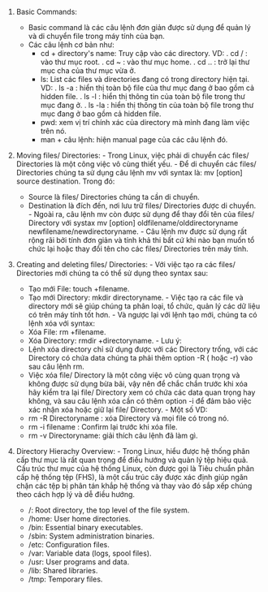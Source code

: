  1. Basic Commands: 
    - Basic command là các câu lệnh đơn giản được sử dụng để quản lý và di chuyển file trong máy tính của bạn.
    - Các câu lệnh cơ bản như:
      + cd + directory's name: Truy cập vào các directory. VD:
        . cd / : vào thư mục root.
        . cd ~ : vào thư mục home.
        . cd .. : trở lại thư mục cha của thư mục vừa ở.
      + ls: List các files và directories đang có trong directory hiện tại. VD:
        . ls -a : hiển thị toàn bộ file của thư mục đang ở bao gồm cả hidden file.
        . ls -l : hiển thị thông tin của toàn bộ file trong thư mục đang ở.
        . ls -la : hiển thị thông tin của toàn bộ file trong thư mục đang ở bao gồm cả hidden file.
      + pwd: xem vị trí chính xác của directory mà mình đang làm việc trên nó.
      + man + câu lệnh: hiện manual page của các câu lệnh đó.

  2. Moving files/ Directories:
    - Trong Linux, việc phải di chuyển các files/ Directories là một công việc vô cùng thiết yếu.
    - Để di chuyển các files/ Directories chúng ta sử dụng câu lệnh mv với syntax là: mv [option] source destination. Trong đó:
      + Source là files/ Directories chúng ta cần di chuyển.
      + Destination là đích đến, nơi lưu trữ files/ Directories được di chuyển.
    - Ngoài ra, câu lệnh mv còn được sử dụng để thay đổi tên của files/ Directory với systax mv [option] oldfilename/olddirectoryname newfilename/newdirectoryname. 
    - Câu lệnh mv được sử dụng rất rộng rãi bởi tính đơn giản và tính khả thi bất cứ khi nào bạn muốn tổ chức lại hoặc thay đổi tên cho các files/ Directories trên máy tính.
    

  3. Creating and deleting files/ Directories:
    - Với việc tạo ra các files/ Directories mới chúng ta có thể sử dụng theo syntax sau:
      + Tạo mới File: touch +filename.
      + Tạo mới Directory: mkdir directoryname.
    - Việc tạo ra các file và directory mới sẽ giúp chúng ta phân loại, tổ chức, quản lý các dữ liệu có trên máy tính tốt hơn.
    - Và ngược lại với lệnh tạo mới, chúng ta có lệnh xóa với syntax:
      + Xóa File: rm +filename.
      + Xóa Directory: rmdir +directoryname.
    - Lưu ý:
      + Lệnh xóa directory chỉ sử dụng được với các Directory trống, với các Directory có chứa data chúng ta phải thêm option -R ( hoặc -r) vào sau câu lệnh rm.
      + Việc xóa file/ Directory là một công việc vô cùng quan trọng và không được sử dụng bừa bãi, vậy nên để chắc chắn trước khi xóa hãy kiểm tra lại file/ Directory xem có chứa các data quan trọng hay không, và sau câu lệnh xóa cần có thêm option -i để đảm bảo việc           
        xác nhận xóa hoặc giữ lại file/ Directory.
    - Một số VD:
      + rm -R Directoryname : xóa Directory và mọi file có trong nó.
      + rm -i filename : Confirm lại trước khi xóa file.
      + rm -v Directoryname: giải thích câu lệnh đã làm gì.

  4. Directory Hierachy Overview:
    - Trong Linux, hiểu được hệ thống phân cấp thư mục là rất quan trọng để điều hướng và quản lý tệp hiệu quả. Cấu trúc thư mục của hệ thống Linux, còn được gọi là Tiêu chuẩn phân cấp hệ thống tệp (FHS), là một cấu trúc cây được xác định giúp ngăn chặn các tệp bị phân
      tán khắp hệ thống và thay vào đó sắp xếp chúng theo cách hợp lý và dễ điều hướng.
      + /: Root directory, the top level of the file system.
      + /home: User home directories.
      + /bin: Essential binary executables.
      + /sbin: System administration binaries.
      + /etc: Configuration files.
      + /var: Variable data (logs, spool files).
      + /usr: User programs and data.
      + /lib: Shared libraries.
      + /tmp: Temporary files.
